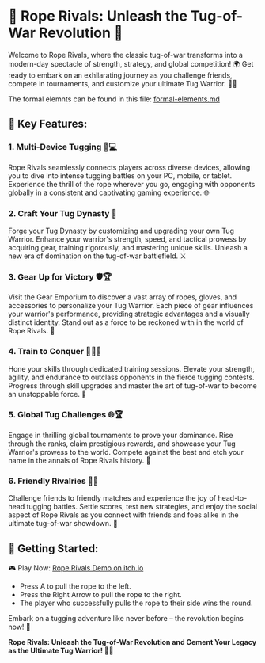 # 🌈 Rope Rivals: Unleash the Tug-of-War Revolution 🚀

Welcome to Rope Rivals, where the classic tug-of-war transforms into a modern-day spectacle of strength, strategy, and global competition! 🌍 Get ready to embark on an exhilarating journey as you challenge friends, compete in tournaments, and customize your ultimate Tug Warrior. 🤼‍♂️


The formal elemnts can be found in this file: [formal-elements.md](formal-elements.md)

## 🚀 Key Features:

### 1. Multi-Device Tugging 📱💻
Rope Rivals seamlessly connects players across diverse devices, allowing you to dive into intense tugging battles on your PC, mobile, or tablet. Experience the thrill of the rope wherever you go, engaging with opponents globally in a consistent and captivating gaming experience. 🌐

### 2. Craft Your Tug Dynasty 🏰
Forge your Tug Dynasty by customizing and upgrading your own Tug Warrior. Enhance your warrior's strength, speed, and tactical prowess by acquiring gear, training rigorously, and mastering unique skills. Unleash a new era of domination on the tug-of-war battlefield. ⚔️

### 3. Gear Up for Victory 🛡️🏆
Visit the Gear Emporium to discover a vast array of ropes, gloves, and accessories to personalize your Tug Warrior. Each piece of gear influences your warrior's performance, providing strategic advantages and a visually distinct identity. Stand out as a force to be reckoned with in the world of Rope Rivals. 👑

### 4. Train to Conquer 🏋️‍♂️🚀
Hone your skills through dedicated training sessions. Elevate your strength, agility, and endurance to outclass opponents in the fierce tugging contests. Progress through skill upgrades and master the art of tug-of-war to become an unstoppable force. 🌟

### 5. Global Tug Challenges 🌐🏆
Engage in thrilling global tournaments to prove your dominance. Rise through the ranks, claim prestigious rewards, and showcase your Tug Warrior's prowess to the world. Compete against the best and etch your name in the annals of Rope Rivals history. 🏅

### 6. Friendly Rivalries 👫🔥
Challenge friends to friendly matches and experience the joy of head-to-head tugging battles. Settle scores, test new strategies, and enjoy the social aspect of Rope Rivals as you connect with friends and foes alike in the ultimate tug-of-war showdown. 🤝

## 🚀 Getting Started:

🎮 Play Now: [Rope Rivals Demo on itch.io](https://mishakim-lamahshev.itch.io/roperivals)
- Press A to pull the rope to the left.
- Press the Right Arrow to pull the rope to the right.
- The player who successfully pulls the rope to their side wins the round.

Embark on a tugging adventure like never before – the revolution begins now! 🎉

**Rope Rivals: Unleash the Tug-of-War Revolution and Cement Your Legacy as the Ultimate Tug Warrior! 🚀👑**
